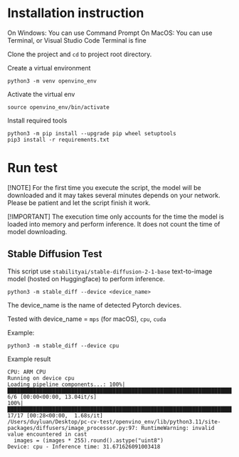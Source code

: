 
# Installation instruction

On Windows: You can use Command Prompt
On MacOS: You can use Terminal, or Visual Studio Code Terminal is fine

Clone the project and `cd` to project root directory.

Create a virtual environment

```
python3 -m venv openvino_env
```

Activate the virtual env

```
source openvino_env/bin/activate
```

Install required tools

```
python3 -m pip install --upgrade pip wheel setuptools
pip3 install -r requirements.txt
```
# Run test

[!NOTE]
For the first time you execute the script, the model will be downloaded and it may takes several minutes depends on your network. Please be patient and let the script finish it work.

[!IMPORTANT]
The execution time only accounts for the time the model is loaded into memory and perform inference. It does not count the time of model downloading.

## Stable Diffusion Test

This script use `stabilityai/stable-diffusion-2-1-base` text-to-image model (hosted on Huggingface) to perform inference.

```
python3 -m stable_diff --device <device_name>
```

The device_name is the name of detected Pytorch devices.

Tested with device_name = `mps` (for macOS), `cpu`, `cuda`

Example:

```
python3 -m stable_diff --device cpu
```

Example result

```
CPU: ARM CPU
Running on device cpu
Loading pipeline components...: 100%|████████████████████████████████████████████████████████████████████████████████████| 6/6 [00:00<00:00, 13.04it/s]
100%|██████████████████████████████████████████████████████████████████████████████████████████████████████████████████| 17/17 [00:28<00:00,  1.68s/it]
/Users/duyluan/Desktop/pc-cv-test/openvino_env/lib/python3.11/site-packages/diffusers/image_processor.py:97: RuntimeWarning: invalid value encountered in cast
  images = (images * 255).round().astype("uint8")
Device: cpu - Inference time: 31.671626091003418
```